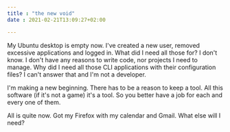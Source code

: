 ```yaml
---
title : "the new void"
date : 2021-02-21T13:09:27+02:00

---
```


My Ubuntu desktop is empty now. I've created a new user, removed excessive applications and logged in.
What did I need all those for? I don't know. I don't have any reasons to write code, nor projects I need to manage. Why did I need all those CLI applications with their configuration files? I can't answer that and I'm not a developer.

I'm making a new beginning. There has to be a reason to keep a tool. All this software (if it's not a game) it's a tool. So you better have a job for each and every one of them.

All is quite now. Got my Firefox with my calendar and Gmail. What else will I need?